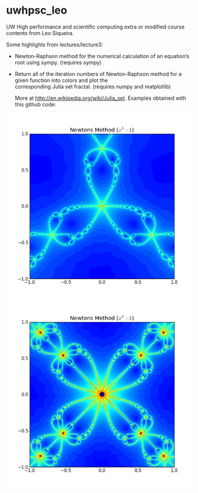 uwhpsc_leo
==========

UW High performance and scientific computing extra or modified course contents from Leo Siqueira.

Some highlights from lectures/lecture3:

 - Newton-Raphson method for the numerical calculation of an equation’s root using sympy. (requires sympy)
 
 - Return all of the iteration numbers of Newton-Raphson method for a given function into colors and plot the  
   corresponding Julia set fractal. (requires numpy and matplotlib)

   More at http://en.wikipedia.org/wiki/Julia_set. Examples obtained with this github code:

![juliaset1](https://raw.githubusercontent.com/leosiqueira/uwhpsc_leo/master/lectures/lecture3/newton_julia_set.png)
![juliaset2](https://raw.githubusercontent.com/leosiqueira/uwhpsc_leo/master/lectures/lecture3/newton_julia_set2.png)
